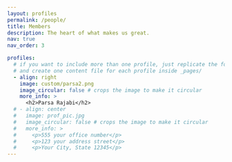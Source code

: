 ```yaml
---
layout: profiles
permalink: /people/
title: Members
description: The heart of what makes us great.
nav: true
nav_order: 3

profiles:
  # if you want to include more than one profile, just replicate the following block
  # and create one content file for each profile inside _pages/
  - align: right
    image: custom/parsa2.png
    image_circular: false # crops the image to make it circular
    more_info: >
      <h2>Parsa Rajabi</h2>
  # - align: center
  #   image: prof_pic.jpg
  #   image_circular: false # crops the image to make it circular
  #   more_info: >
  #     <p>555 your office number</p>
  #     <p>123 your address street</p>
  #     <p>Your City, State 12345</p>
---
```

